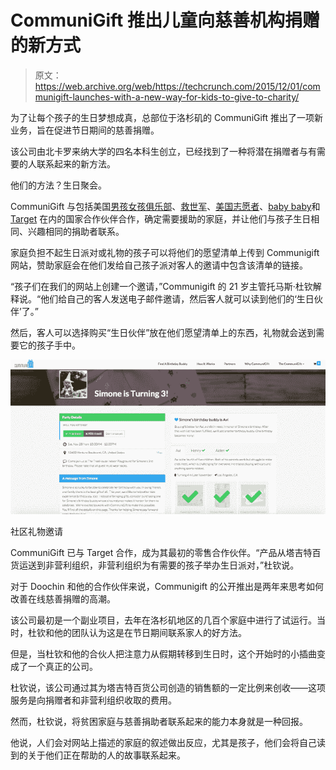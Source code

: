 # CommuniGift 推出儿童向慈善机构捐赠的新方式 

> 原文：<https://web.archive.org/web/https://techcrunch.com/2015/12/01/communigift-launches-with-a-new-way-for-kids-to-give-to-charity/>

为了让每个孩子的生日梦想成真，总部位于洛杉矶的 CommuniGift 推出了一项新业务，旨在促进节日期间的慈善捐赠。

该公司由北卡罗来纳大学的四名本科生创立，已经找到了一种将潜在捐赠者与有需要的人联系起来的新方法。

他们的方法？生日聚会。

CommuniGift 与包括美国[男孩女孩俱乐部](https://web.archive.org/web/20221007053521/http://www.bgca.org/)、[救世军](https://web.archive.org/web/20221007053521/http://www.salvationarmyusa.org/)、[美国志愿者](https://web.archive.org/web/20221007053521/http://www.voa.org/)、[baby baby](https://web.archive.org/web/20221007053521/http://baby2baby.org/)和 [Target](https://web.archive.org/web/20221007053521/http://www.target.com/) 在内的国家合作伙伴合作，确定需要援助的家庭，并让他们与孩子生日相同、兴趣相同的捐助者联系。

家庭负担不起生日派对或礼物的孩子可以将他们的愿望清单上传到 Communigift 网站，赞助家庭会在他们发给自己孩子派对客人的邀请中包含该清单的链接。

“孩子们在我们的网站上创建一个邀请，”Communigift 的 21 岁主管托马斯·杜钦解释说。“他们给自己的客人发送电子邮件邀请，然后客人就可以读到他们的‘生日伙伴’了。”

然后，客人可以选择购买“生日伙伴”放在他们愿望清单上的东西，礼物就会送到需要它的孩子手中。

![Unknown](img/7685b3e81302fe506abbef481159d345.png)

社区礼物邀请

CommuniGift 已与 Target 合作，成为其最初的零售合作伙伴。“产品从塔吉特百货运送到非营利组织，非营利组织为有需要的孩子举办生日派对，”杜钦说。

对于 Doochin 和他的合作伙伴来说，Communigift 的公开推出是两年来思考如何改善在线慈善捐赠的高潮。

该公司最初是一个副业项目，去年在洛杉矶地区的几百个家庭中进行了试运行。当时，杜钦和他的团队认为这是在节日期间联系家人的好方法。

但是，当杜钦和他的合伙人把注意力从假期转移到生日时，这个开始时的小插曲变成了一个真正的公司。

杜钦说，该公司通过其为塔吉特百货公司创造的销售额的一定比例来创收——这项服务是向捐赠者和非营利组织收取的费用。

然而，杜钦说，将贫困家庭与慈善捐助者联系起来的能力本身就是一种回报。

他说，人们会对网站上描述的家庭的叙述做出反应，尤其是孩子，他们会将自己读到的关于他们正在帮助的人的故事联系起来。